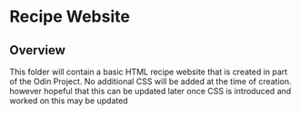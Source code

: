 # Recipe Website
## Overview
This folder will contain a basic HTML recipe website that is created in part of the Odin Project. 
No additional CSS will be added at the time of creation. however hopeful that this can be updated later once CSS is introduced and worked on this may be updated
